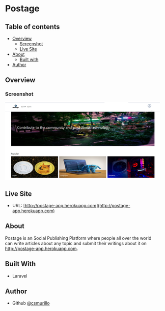 # Postage

## Table of contents

- [Overview](#overview)
  - [Screenshot](#screenshot)
  - [Live Site](#live-site)
- [About](#about)
  - [Built with](#built-with)
- [Author](#author)

## Overview

### Screenshot

![](./screenshot.png)

## Live Site

- URL: [http://postage-app.herokuapp.com](http://postage-app.herokuapp.com)

## About
Postage is an Social Publishing Platform where people all over the world can write articles about any topic and submit their writings about it on http://postage-app.herokuapp.com.

## Built With

- Laravel

## Author

- Github [@csmurillo](https://github.com/csmurillo)
